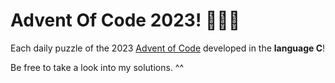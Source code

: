 # Advent Of Code 2023! 🎉👩‍💻

Each daily puzzle of the 2023 [Advent of Code](https://adventofcode.com/) developed in the **language C**!

Be free to take a look into my solutions. ^^  
